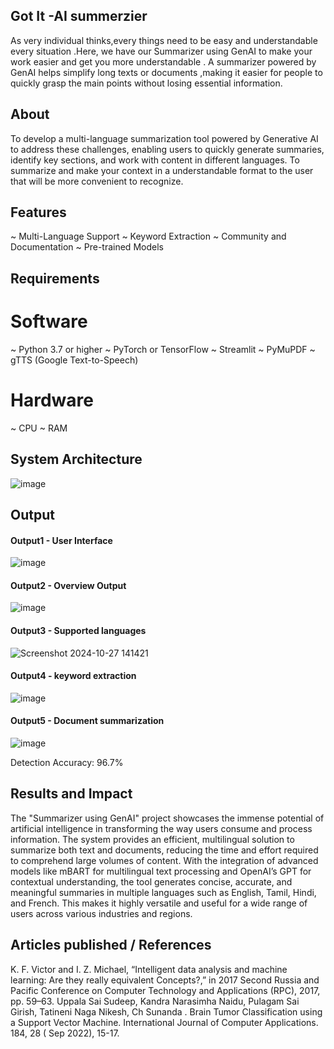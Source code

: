 ## Got It -AI summerzier
As very individual thinks,every things need to be easy and understandable every situation .Here, we have our Summarizer using GenAI to make your work easier and get you more understandable .
A summarizer powered by GenAI helps simplify long texts or documents ,making it easier for people to quickly grasp the main points without losing essential information.


## About
To develop a multi-language summarization tool powered by Generative AI to address these challenges, enabling users to quickly generate summaries, identify key sections, and work with content in different languages.
To summarize and make your context in a understandable format to the user that will be more convenient to recognize.


## Features
~ Multi-Language Support
~ Keyword Extraction
~ Community and Documentation
~ Pre-trained Models

## Requirements
# Software
~ Python 3.7 or higher
~ PyTorch or TensorFlow
~ Streamlit
~ PyMuPDF
~ gTTS (Google Text-to-Speech)
# Hardware
~ CPU
~ RAM

## System Architecture


![image](https://github.com/user-attachments/assets/b68ae8f4-47df-42ad-b338-a168146e1770)

## Output

#### Output1 - User Interface

![image](https://github.com/user-attachments/assets/a40c8c8c-69e3-4f59-bb5c-495a6ff6117c)


#### Output2 - Overview Output
![image](https://github.com/user-attachments/assets/f96be778-9c52-4dca-9dd5-6b2da8c985f3)


#### Output3 - Supported languages
![Screenshot 2024-10-27 141421](https://github.com/user-attachments/assets/b3c78795-7f3d-44e8-b4c6-756f0b3736ff)

#### Output4 - keyword extraction

![image](https://github.com/user-attachments/assets/5fd30ee3-1b67-48a1-8138-226094fc9e99)


#### Output5 - Document summarization

![image](https://github.com/user-attachments/assets/faf471e4-f898-4b7a-a53e-077cd76bf4e2)


Detection Accuracy: 96.7%


## Results and Impact
The "Summarizer using GenAI" project showcases the immense potential of artificial intelligence in transforming the way users consume and process information. The system provides an efficient, multilingual solution to summarize both text and documents, reducing the time and effort required to comprehend large volumes of content. With the integration of advanced models like mBART for multilingual text processing and OpenAI’s GPT for contextual understanding, the tool generates concise, accurate, and meaningful summaries in multiple languages such as English, Tamil, Hindi, and French. This makes it highly versatile and useful for a wide range of users across various industries and regions.

## Articles published / References
K. F. Victor and I. Z. Michael, “Intelligent data analysis and machine learning: Are they really equivalent Concepts?,” in 2017 Second Russia and Pacific Conference on Computer Technology and Applications (RPC), 2017, pp. 59–63.
Uppala Sai Sudeep, Kandra Narasimha Naidu, Pulagam Sai Girish, Tatineni Naga Nikesh, Ch Sunanda . Brain Tumor Classification using a Support Vector Machine. International Journal of Computer Applications. 184, 28 ( Sep 2022), 15-17. 







